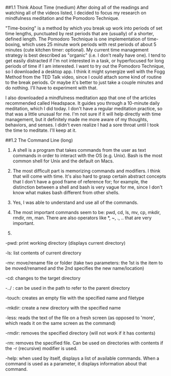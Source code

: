 ##1.1 Think About Time (medium)
After doing all of the readings and watching all of the videos listed, I decided to focus my research on mindfulness meditation and the Pomodoro Technique.

"Time-boxing" is a method by which you break up work into periods of set time lengths, punctuated by rest periods that are (usually) of a shorter, defined length. The Pomodoro Technique is one implementation of time-boxing, which uses 25 minute work periods with rest periods of about 5 minutes (cute kitchen timer: optional). My current time management strategy is best described as "organic" (i.e. I don't really have one). I tend to get easily distracted if I'm not interested in a task, or hyperfocused for long periods of time if I am interested. I want to try out the Pomodoro Technique, so I downloaded a desktop app. I think it might synergize well with the Fogg Method from the TED Talk video, since I could attach some kind of routine to the break periods. Or maybe it's better to just take a couple minutes and do nothing. I'll have to experiment with that.

I also downloaded a mindfulness meditation app that one of the articles recommended called Headspace. It guides you through a 10-minute daily meditation, which I did today. I don't have a regular meditation practice, so that was a little unusual for me. I'm not sure if it will help directly with time management, but it definitely made me more aware of my thoughts, behaviors, and senses. I didn't even realize I had a sore throat until I took the time to meditate. I'll keep at it.

##1.2 The Command Line (long)
1. A shell is a program that takes commands from the user as text commands in order to interact with the OS (e.g. Unix). Bash is the most common shell for Unix and the default on Macs.

2. The most difficult part is memorizing commands and modifiers. I think that will come with time. It's also hard to grasp certain abstract concepts that I don't have a good frame of reference for; for example, the distinction between a shell and bash is very vague for me, since I don't know what makes bash different from other shells.

3. Yes, I was able to understand and use all of the commands.

4. The most important commands seem to be: pwd, cd, ls, mv, cp, mkdir, rmdir, rm, man. There are also operators like *, ~, ., .. that are very important.

5.

-pwd: print working directory (displays current directory)

-ls: list contents of current directory

-mv: move/rename file or folder (take two parameters: the 1st is the item to be moved/renamed and the 2nd specifies the new name/location)

-cd: changes to the target directory

-../ : can be used in the path to refer to the parent directory

-touch: creates an empty file with the specified name and filetype

-mkdir: create a new directory with the specified name

-less: reads the text of the file on a fresh screen (as opposed to 'more', which reads it on the same screen as the command)

-rmdir: removes the specified directory (will not work if it has contents)

-rm: removes the specified file. Can be used on directories with contents if the -r (recursive) modifier is used.

-help: when used by itself, displays a list of available commands. When a command is used as a parameter, it displays information about that command.

##